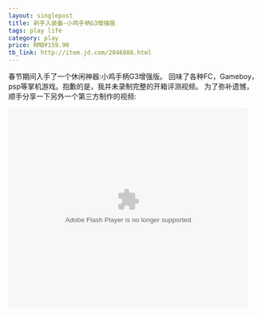 ```yaml
---
layout: singlepost
title: 剁手入装备-小鸡手柄G3增强版
tags: play life
category: play
price: RMB¥159.90
tb_link: http://item.jd.com/2046988.html
---
```


春节期间入手了一个休闲神器:小鸡手柄G3增强版。
回味了各种FC，Gameboy，psp等掌机游戏。抱歉的是，我并未录制完整的开箱评测视频。
为了弥补遗憾，顺手分享一下另外一个第三方制作的视频:

<!-- more -->

<embed src="http://player.youku.com/player.php/sid/XMTQzOTU2NzQ4MA==/v.swf" allowFullScreen="true" quality="high" width="480" height="400" align="middle" allowScriptAccess="always" type="application/x-shockwave-flash">
